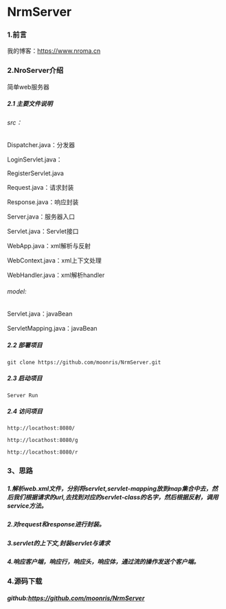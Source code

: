 # NrmServer

### 1.前言

我的博客：https://www.nroma.cn

### 2.NroServer介绍

简单web服务器
##### 2.1 主要文件说明
###### src：
  Dispatcher.java：分发器
  
  LoginServlet.java：

  RegisterServlet.java

  Request.java：请求封装

  Response.java：响应封装

  Server.java：服务器入口
  
  Servlet.java：Servlet接口
  
  WebApp.java：xml解析与反射
  
  WebContext.java：xml上下文处理
  
  WebHandler.java：xml解析handler
  

###### model:

  Servlet.java：javaBean

  ServletMapping.java：javaBean
  

##### 2.2 部署项目



```
git clone https://github.com/moonris/NrmServer.git 
```



##### 2.3 启动项目

```
Server Run
```



##### 2.4 访问项目

```
http://locathost:8080/
```

```
http://locathost:8080/g
```

```
http://locathost:8080/r
```


### 3、思路



##### 1.解析web.xml文件，分别将servlet,servlet-mapping放到map集合中去，然后我们根据请求的url,去找到对应的servlet-class的名字，然后根据反射，调用service方法。 



##### 2.对request和response进行封装。 



##### 3.servlet的上下文,封装servlet与请求 



##### 4.响应客户端，响应行，响应头，响应体，通过流的操作发送个客户端。



### 4.源码下载



##### github:https://github.com/moonris/NrmServer
